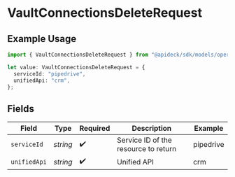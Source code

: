 # VaultConnectionsDeleteRequest

## Example Usage

```typescript
import { VaultConnectionsDeleteRequest } from "@apideck/sdk/models/operations";

let value: VaultConnectionsDeleteRequest = {
  serviceId: "pipedrive",
  unifiedApi: "crm",
};
```

## Fields

| Field                                | Type                                 | Required                             | Description                          | Example                              |
| ------------------------------------ | ------------------------------------ | ------------------------------------ | ------------------------------------ | ------------------------------------ |
| `serviceId`                          | *string*                             | :heavy_check_mark:                   | Service ID of the resource to return | pipedrive                            |
| `unifiedApi`                         | *string*                             | :heavy_check_mark:                   | Unified API                          | crm                                  |